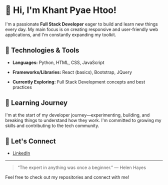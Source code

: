 
# 👋 Hi, I'm Khant Pyae Htoo!

I'm a passionate **Full Stack Developer** eager to build and learn new things every day. My main focus is on creating responsive and user-friendly web applications, and I'm constantly expanding my toolkit.

## 🚀 Technologies & Tools

- **Languages:** Python, HTML, CSS, JavaScript
- **Frameworks/Libraries:** React (basics), Bootstrap, JQuery

- **Currently Exploring:** Full Stack Development concepts and best practices

## 🌱 Learning Journey

I'm at the start of my developer journey—experimenting, building, and breaking things to understand how they work. I'm committed to growing my skills and contributing to the tech community.

## 🤝 Let's Connect

- [LinkedIn](https://www.linkedin.com/in/khantpyaehtoo)

---

> “The expert in anything was once a beginner.” — Helen Hayes

Feel free to check out my repositories and connect with me!
